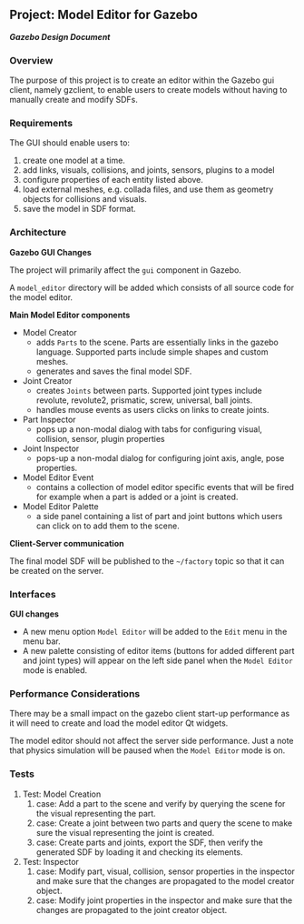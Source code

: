 ## Project: Model Editor for Gazebo
***Gazebo Design Document***

### Overview

The purpose of this project is to create an editor within the Gazebo gui client,
namely gzclient, to enable users to create models without having to manually
create and modify SDFs.

### Requirements

The GUI should enable users to:

1. create one model at a time.
1. add links, visuals, collisions, and joints, sensors, plugins to a model
1. configure properties of each entity listed above.
1. load external meshes, e.g. collada files, and use them as geometry objects
for collisions and visuals.
1. save the model in SDF format.

### Architecture

**Gazebo GUI Changes**

The project will primarily affect the `gui` component in Gazebo.

A `model_editor` directory will be added which consists of all source code
for the model editor.

**Main Model Editor components**

* Model Creator
    * adds `Parts` to the scene. Parts are essentially links in the gazebo
    language. Supported parts include simple shapes and custom meshes.
    * generates and saves the final model SDF.
* Joint Creator
    * creates `Joints` between parts. Supported joint types include revolute,
    revolute2, prismatic, screw, universal, ball joints.
    * handles mouse events as users clicks on links to create joints.
* Part Inspector
    * pops up a non-modal dialog with tabs for configuring visual, collision,
  sensor, plugin properties
* Joint Inspector
    * pops-up a non-modal dialog for configuring joint axis, angle, pose
    properties.
* Model Editor Event
    * contains a collection of model editor specific events that will be fired
    for example when a part is added or a joint is created.
* Model Editor Palette
    * a side panel containing a list of part and joint buttons which users
    can click on to add them to the scene.

**Client-Server communication**

The final model SDF will be published to the `~/factory` topic so that it can be
created on the server.

### Interfaces

**GUI changes**

* A new menu option `Model Editor` will be added to the `Edit` menu in the
menu bar.
* A new palette consisting of editor items (buttons for added different part and
joint types) will appear on the left side panel when the `Model Editor` mode is
enabled.

### Performance Considerations

There may be a small impact on the gazebo client start-up performance as it
will need to create and load the model editor Qt widgets.

The model editor should not affect the server side performance.
Just a note that physics simulation will be paused when the `Model Editor` mode
is on.

### Tests

1. Test: Model Creation
    1. case: Add a part to the scene and verify by querying the scene for the
    visual representing the part.
    1. case: Create a joint between two parts and query the scene to make sure
    the visual representing the joint is created.
    1. case: Create parts and joints, export the SDF, then verify the generated
    SDF by loading it and checking its elements.
1. Test: Inspector
    1. case: Modify part, visual, collision, sensor properties in the
    inspector and make sure that the changes are propagated to the
    model creator object.
    1. case: Modify joint properties in the inspector and make sure that the
    changes are propagated to the joint creator object.
